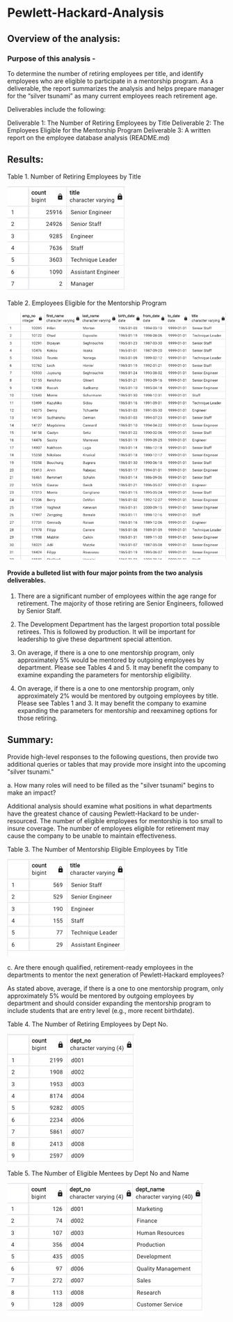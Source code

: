 # Pewlett-Hackard-Analysis

## Overview of the analysis: 

### Purpose of this analysis - 
To determine the number of retiring employees per title, and identify employees who are eligible to participate in a mentorship program. As a deliverable, the report summarizes the analysis and helps prepare manager for the “silver tsunami” as many current employees reach retirement age.

Deliverables include the following:

Deliverable 1: The Number of Retiring Employees by Title
Deliverable 2: The Employees Eligible for the Mentorship Program
Deliverable 3: A written report on the employee database analysis (README.md)


## Results: 

Table 1. Number of Retiring Employees by Title

![Retirees_by_title](Images/Retirees_by_title.png)


Table 2. Employees Eligible for the Mentorship Program

![Employees_Eligible_Mentorship](Images/Employees_Eligible_Mentorship.png)


#### Provide a bulleted list with four major points from the two analysis deliverables. 

1. There are a significant number of employees within the age range for retirement. The majority of those retiring are Senior Engineers, followed by Senior Staff. 

2. The Development Department has the largest proportion total possible retirees. This is followed by production. It will be important for leadership to give these department special attention. 

3. On average, if there is a one to one mentorship program, only approximately 5% would be mentored by outgoing employees by department. Please see Tables 4 and 5. It may benefit the company to examine expanding the parameters for mentorship eligibility. 

4. On average, if there is a one to one mentorship program, only approximately 2% would be mentored by outgoing employees by title. Please see Tables 1 and 3. It may benefit the company to examine expanding the parameters for mentorship and reexamineg options for those retiring. 



## Summary: 

Provide high-level responses to the following questions, then provide two additional queries or tables that may provide more insight into the upcoming "silver tsunami."


a. How many roles will need to be filled as the "silver tsunami" begins to make an impact?

Additional analysis should examine what positions in what departments have the greatest chance of causing Pewlett-Hackard to be under-resourced. The number of eligible employees for mentorship is too small to insure coverage. The number of employees eligible for retirement may cause the company to be unable to maintain effectiveness. 

Table 3. The Number of Mentorship Eligible Employees by Title

![Mentees_by_title](Images/Mentees_by_title.png)


c. Are there enough qualified, retirement-ready employees in the departments to mentor the next generation of Pewlett-Hackard employees?

As stated above, average, if there is a one to one mentorship program, only approximately 5% would be mentored by outgoing employees by department and should consider expanding the mentorship program to include students that are entry level (e.g., more recent birthdate).


Table 4. The Number of Retiring Employees by Dept No. 

![Retirees_by_dept](Images/Retirees_by_dept.png)


Table 5. The Number of Eligible Mentees by Dept No and Name

![Mentees_by_dept](Images/Mentees_by_dept.png)




